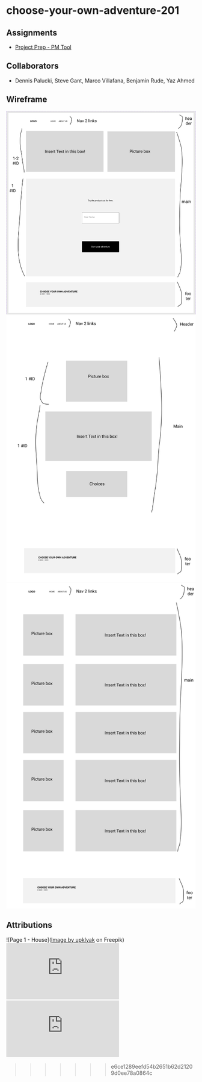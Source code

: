 # choose-your-own-adventure-201

## Assignments
- [Project Prep - PM Tool](https://github.com/orgs/Choose-your-own-adventure-201/projects/1)

## Collaborators
- Dennis Palucki, Steve Gant, Marco Villafana, Benjamin Rude, Yaz Ahmed

## Wireframe

![Home page](./img/Home_pg1.png)
![Adventure page](./img/Adventure_pg2.png)
![About Us page](./img/About_us_pg3.png)

## Attributions

![Page 1 - House](<a href="https://www.freepik.com/free-vector/suburban-house-countryside_13643575.htm#query=cartoon%20house&position=7&from_view=keyword">Image by upklyak</a> on Freepik)
![Page 1 - Mailbox](http://clipart-library.com/clip-art/transparent-mailbox-17.htm)
![Page 4 - Dark-alley](https://www.freepik.com/free-vector/empty-dark-urban-backstreet-garbage-containers_34084557.htm#query=dark%20alley&position=37&from_view=search&track=sph)
>>>>>>> e6ce1289eefd54b2651b62d21209d0ee78a0864c
